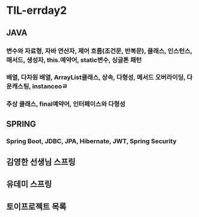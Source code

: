 # TIL-errday2

## JAVA

### 변수와 자료형, 자바 연산자, 제어 흐름(조건문, 반복문), 클래스, 인스턴스, 매서드, 생성자, this.예약어, static변수, 싱글톤 패턴
### 배열, 다차원 배열, ArrayList클래스, 상속, 다형성, 메서드 오버라이딩, 다운캐스팅, instanceoㄹ
### 추상 클래스, final예약어, 인터페이스와 다형성

## SPRING

### Spring Boot, JDBC, JPA, Hibernate, JWT, Spring Security


## 김영한 선생님 스프링

## 유데미 스프링

## 토이프로젝트 목록
